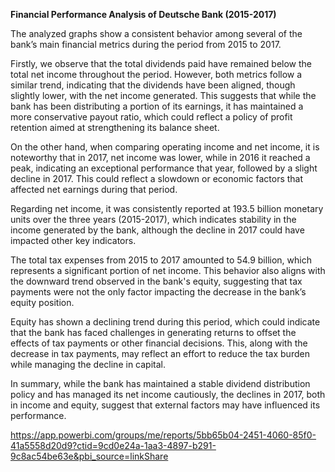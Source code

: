 **Financial Performance Analysis of Deutsche Bank (2015-2017)**

The analyzed graphs show a consistent behavior among several of the bank’s main financial metrics during the period from 2015 to 2017.

Firstly, we observe that the total dividends paid have remained below the total net income throughout the period. However, both metrics follow a similar trend, indicating that the dividends have been aligned, though slightly lower, with the net income generated. This suggests that while the bank has been distributing a portion of its earnings, it has maintained a more conservative payout ratio, which could reflect a policy of profit retention aimed at strengthening its balance sheet.

On the other hand, when comparing operating income and net income, it is noteworthy that in 2017, net income was lower, while in 2016 it reached a peak, indicating an exceptional performance that year, followed by a slight decline in 2017. This could reflect a slowdown or economic factors that affected net earnings during that period.

Regarding net income, it was consistently reported at 193.5 billion monetary units over the three years (2015-2017), which indicates stability in the income generated by the bank, although the decline in 2017 could have impacted other key indicators.

The total tax expenses from 2015 to 2017 amounted to 54.9 billion, which represents a significant portion of net income. This behavior also aligns with the downward trend observed in the bank's equity, suggesting that tax payments were not the only factor impacting the decrease in the bank’s equity position.

Equity has shown a declining trend during this period, which could indicate that the bank has faced challenges in generating returns to offset the effects of tax payments or other financial decisions. This, along with the decrease in tax payments, may reflect an effort to reduce the tax burden while managing the decline in capital.

In summary, while the bank has maintained a stable dividend distribution policy and has managed its net income cautiously, the declines in 2017, both in income and equity, suggest that external factors may have influenced its performance.

https://app.powerbi.com/groups/me/reports/5bb65b04-2451-4060-85f0-41a5558d20d9?ctid=9cd0e24a-1aa3-4897-b291-9c8ac54be63e&pbi_source=linkShare
